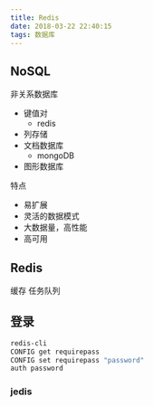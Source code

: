 ```yaml
---
title: Redis
date: 2018-03-22 22:40:15
tags: 数据库
---
```


## NoSQL
非关系数据库
- 键值对
    + redis
- 列存储
- 文档数据库
    + mongoDB
- 图形数据库

特点
- 易扩展
- 灵活的数据模式
- 大数据量，高性能
- 高可用

## Redis
缓存
任务队列

## 登录
```bash
redis-cli
CONFIG get requirepass
CONFIG set requirepass "password"
auth password
```

### jedis


